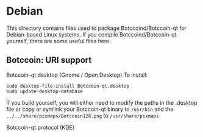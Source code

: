 
Debian
====================
This directory contains files used to package Botccoind/Botccoin-qt
for Debian-based Linux systems. If you compile Botccoind/Botccoin-qt yourself, there are some useful files here.

## Botccoin: URI support ##


Botccoin-qt.desktop  (Gnome / Open Desktop)
To install:

	sudo desktop-file-install Botccoin-qt.desktop
	sudo update-desktop-database

If you build yourself, you will either need to modify the paths in
the .desktop file or copy or symlink your Botccoin-qt binary to `/usr/bin`
and the `../../share/pixmaps/Botccoin128.png` to `/usr/share/pixmaps`

Botccoin-qt.protocol (KDE)

